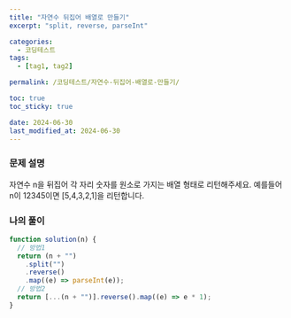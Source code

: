 ```yaml
---
title: "자연수 뒤집어 배열로 만들기"
excerpt: "split, reverse, parseInt"

categories:
  - 코딩테스트
tags:
  - [tag1, tag2]

permalink: /코딩테스트/자연수-뒤집어-배열로-만들기/

toc: true
toc_sticky: true

date: 2024-06-30
last_modified_at: 2024-06-30
---
```


### 문제 설명

자연수 n을 뒤집어 각 자리 숫자를 원소로 가지는 배열 형태로 리턴해주세요. 예를들어 n이 12345이면 [5,4,3,2,1]을 리턴합니다.

### 나의 풀이

```jsx
function solution(n) {
  // 방법1
  return (n + "")
    .split("")
    .reverse()
    .map((e) => parseInt(e));
  // 방법2
  return [...(n + "")].reverse().map((e) => e * 1);
}
```
